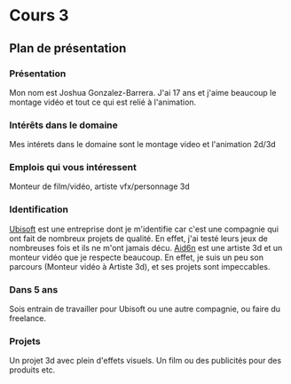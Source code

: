 # Cours 3
## Plan de présentation

### Présentation
Mon nom est Joshua Gonzalez-Barrera. J'ai 17 ans et j'aime beaucoup le montage vidéo et tout ce qui est relié à l'animation.

### Intérêts dans le domaine
Mes intérets dans le domaine sont le montage video et l'animation 2d/3d 

### Emplois qui vous intéressent
Monteur de film/vidéo, artiste vfx/personnage 3d

### Identification
[Ubisoft](https://www.ubisoft.com/fr-ca) est une entreprise dont je m'identifie car c'est une compagnie qui ont fait de nombreux projets de qualité. En effet, j'ai testé leurs jeux de nombreuses fois et ils ne m'ont jamais décu. [Aid6n](https://www.youtube.com/c/aid6n/videos) est une artiste 3d et un monteur vidéo que je respecte beaucoup. En effet, je suis un peu son parcours (Monteur vidéo à Artiste 3d), et ses projets sont impeccables.

### Dans 5 ans
Sois entrain de travailler pour Ubisoft ou une autre compagnie, ou faire du freelance.

### Projets
Un projet 3d avec plein d'effets visuels. Un film ou des publicités pour des produits etc. 

